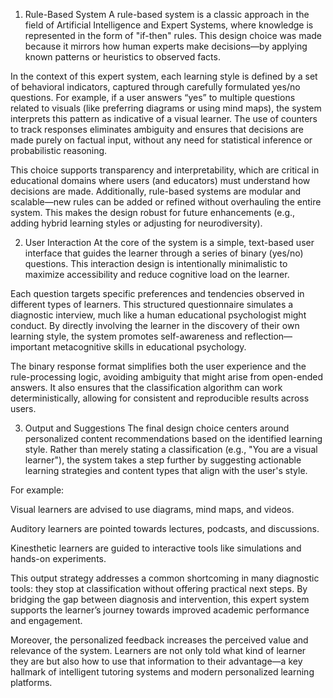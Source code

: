 1. Rule-Based System
A rule-based system is a classic approach in the field of Artificial Intelligence and Expert Systems, where knowledge is represented in the form of "if-then" rules. This design choice was made because it mirrors how human experts make decisions—by applying known patterns or heuristics to observed facts.

In the context of this expert system, each learning style is defined by a set of behavioral indicators, captured through carefully formulated yes/no questions. For example, if a user answers “yes” to multiple questions related to visuals (like preferring diagrams or using mind maps), the system interprets this pattern as indicative of a visual learner. The use of counters to track responses eliminates ambiguity and ensures that decisions are made purely on factual input, without any need for statistical inference or probabilistic reasoning.

This choice supports transparency and interpretability, which are critical in educational domains where users (and educators) must understand how decisions are made. Additionally, rule-based systems are modular and scalable—new rules can be added or refined without overhauling the entire system. This makes the design robust for future enhancements (e.g., adding hybrid learning styles or adjusting for neurodiversity).

2. User Interaction
At the core of the system is a simple, text-based user interface that guides the learner through a series of binary (yes/no) questions. This interaction design is intentionally minimalistic to maximize accessibility and reduce cognitive load on the learner.

Each question targets specific preferences and tendencies observed in different types of learners. This structured questionnaire simulates a diagnostic interview, much like a human educational psychologist might conduct. By directly involving the learner in the discovery of their own learning style, the system promotes self-awareness and reflection—important metacognitive skills in educational psychology.

The binary response format simplifies both the user experience and the rule-processing logic, avoiding ambiguity that might arise from open-ended answers. It also ensures that the classification algorithm can work deterministically, allowing for consistent and reproducible results across users.

3. Output and Suggestions
The final design choice centers around personalized content recommendations based on the identified learning style. Rather than merely stating a classification (e.g., "You are a visual learner"), the system takes a step further by suggesting actionable learning strategies and content types that align with the user's style.

For example:

Visual learners are advised to use diagrams, mind maps, and videos.

Auditory learners are pointed towards lectures, podcasts, and discussions.

Kinesthetic learners are guided to interactive tools like simulations and hands-on experiments.

This output strategy addresses a common shortcoming in many diagnostic tools: they stop at classification without offering practical next steps. By bridging the gap between diagnosis and intervention, this expert system supports the learner’s journey towards improved academic performance and engagement.

Moreover, the personalized feedback increases the perceived value and relevance of the system. Learners are not only told what kind of learner they are but also how to use that information to their advantage—a key hallmark of intelligent tutoring systems and modern personalized learning platforms.
